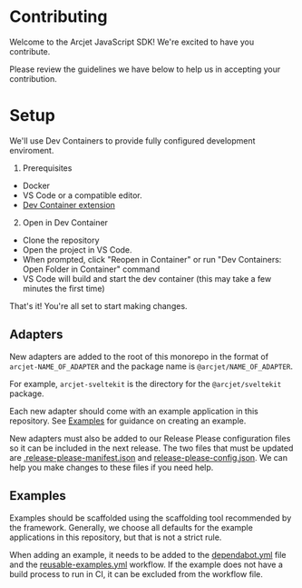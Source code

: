 # Contributing

Welcome to the Arcjet JavaScript SDK! We're excited to have you contribute.

Please review the guidelines we have below to help us in accepting your
contribution.

# Setup

We'll use Dev Containers to provide fully configured development enviroment.

1. Prerequisites
  - Docker
  - VS Code or a compatible editor.
  - [Dev Container extension](https://marketplace.visualstudio.com/items?itemName=ms-vscode-remote.remote-containers)

2. Open in Dev Container
 - Clone the repository
 - Open the project in VS Code.
 - When prompted, click "Reopen in Container" or run "Dev Containers: Open Folder in Container"       command
 - VS Code will build and start the dev container (this may take a few minutes the first time)
 
That's it! You're all set to start making changes.

## Adapters

New adapters are added to the root of this monorepo in the format of
`arcjet-NAME_OF_ADAPTER` and the package name is `@arcjet/NAME_OF_ADAPTER`.

For example, `arcjet-sveltekit` is the directory for the `@arcjet/sveltekit`
package.

Each new adapter should come with an example application in this repository. See
[Examples](#examples) for guidance on creating an example.

New adapters must also be added to our Release Please configuration files so it
can be included in the next release. The two files that must be updated are
[.release-please-manifest.json](./.github/.release-please-manifest.json) and
[release-please-config.json](./.github/release-please-config.json). We can help
you make changes to these files if you need help.

## Examples

Examples should be scaffolded using the scaffolding tool recommended by the
framework. Generally, we choose all defaults for the example applications in
this repository, but that is not a strict rule.

When adding an example, it needs to be added to the
[dependabot.yml](./.github/dependabot.yml) file and the
[reusable-examples.yml](./.github/workflows/reusable-examples.yml) workflow. If
the example does not have a build process to run in CI, it can be excluded from
the workflow file.
